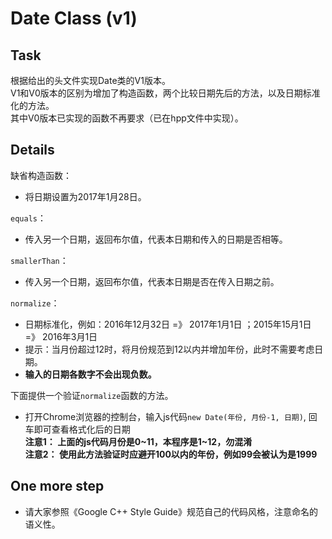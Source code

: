 # Date Class (v1)

## Task
根据给出的头文件实现Date类的V1版本。  
V1和V0版本的区别为增加了构造函数，两个比较日期先后的方法，以及日期标准化的方法。  
其中V0版本已实现的函数不再要求（已在hpp文件中实现）。

## Details
缺省构造函数：
* 将日期设置为2017年1月28日。

`equals`：
* 传入另一个日期，返回布尔值，代表本日期和传入的日期是否相等。

`smallerThan`：
* 传入另一个日期，返回布尔值，代表本日期是否在传入日期之前。

`normalize`：
* 日期标准化，例如：2016年12月32日 =》 2017年1月1日 ；2015年15月1日 =》 2016年3月1日
* 提示：当月份超过12时，将月份规范到12以内并增加年份，此时不需要考虑日期。
* **输入的日期各数字不会出现负数。**

下面提供一个验证`normalize`函数的方法。  
* 打开Chrome浏览器的控制台，输入js代码`new Date(年份, 月份-1, 日期)`, 回车即可查看格式化后的日期  
**注意1： 上面的js代码月份是0~11，本程序是1~12，勿混淆**  
**注意2： 使用此方法验证时应避开100以内的年份，例如99会被认为是1999**  


## One more step
* 请大家参照《Google C++ Style Guide》规范自己的代码风格，注意命名的语义性。

